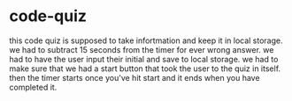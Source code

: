 # code-quiz

this code quiz is supposed to take infortmation and keep it in local storage.
we had to subtract 15 seconds from the timer for ever wrong answer. 
we had to have the user input their initial and save to local storage.
we had to make sure that we had a start button that took the user to the quiz in itself.
then the timer starts once you've hit start and it ends when you have completed it.

